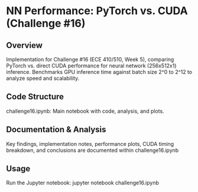 # NN Performance: PyTorch vs. CUDA (Challenge #16)

## Overview
Implementation for Challenge #16 (ECE 410/510, Week 5), comparing PyTorch vs. direct CUDA performance for neural network (256x512x1) inference. Benchmarks GPU inference time against batch size 2^0 to 2^12 to analyze speed and scalability.

## Code Structure
challenge16.ipynb: Main notebook with code, analysis, and plots.

## Documentation & Analysis
Key findings, implementation notes, performance plots, CUDA timing breakdown, and conclusions are documented within challenge16.ipynb

## Usage
Run the Jupyter notebook: jupyter notebook challenge16.ipynb